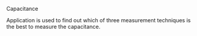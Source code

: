 Capacitance

Application is used to find out which of three measurement techniques is the best to measure the capacitance.

